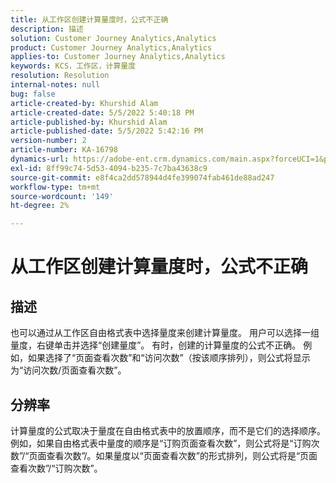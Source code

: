 ```yaml
---
title: 从工作区创建计算量度时，公式不正确
description: 描述
solution: Customer Journey Analytics,Analytics
product: Customer Journey Analytics,Analytics
applies-to: Customer Journey Analytics,Analytics
keywords: KCS，工作区，计算量度
resolution: Resolution
internal-notes: null
bug: false
article-created-by: Khurshid Alam
article-created-date: 5/5/2022 5:40:18 PM
article-published-by: Khurshid Alam
article-published-date: 5/5/2022 5:42:16 PM
version-number: 2
article-number: KA-16798
dynamics-url: https://adobe-ent.crm.dynamics.com/main.aspx?forceUCI=1&pagetype=entityrecord&etn=knowledgearticle&id=3498176d-9acc-ec11-a7b5-6045bd00dbbc
exl-id: 8ff99c74-5d53-4094-b235-7c7ba43638c9
source-git-commit: e8f4ca2dd578944d4fe399074fab461de88ad247
workflow-type: tm+mt
source-wordcount: '149'
ht-degree: 2%

---
```


# 从工作区创建计算量度时，公式不正确

## 描述


也可以通过从工作区自由格式表中选择量度来创建计算量度。 用户可以选择一组量度，右键单击并选择“创建量度”。 有时，创建的计算量度的公式不正确。 例如，如果选择了“页面查看次数”和“访问次数”（按该顺序排列），则公式将显示为“访问次数/页面查看次数”。


## 分辨率


计算量度的公式取决于量度在自由格式表中的放置顺序，而不是它们的选择顺序。 例如，如果自由格式表中量度的顺序是“订购页面查看次数”，则公式将是“订购次数”/“页面查看次数”/。如果量度以“页面查看次数”的形式排列，则公式将是“页面查看次数”/“订购次数”。
